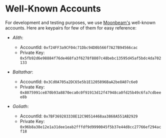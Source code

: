 # Well-Known Accounts

For development and testing purposes, we use [Moonbeam's](https://docs.moonbeam.network/tokens/connect/metamask/) well-known accounts. Here are keypairs for few of them for easy reference:

- *Alith*: 

   + AccountId: `0xf24FF3a9CF04c71Dbc94D0b566f7A27B94566cac`
   + Private Key: `0x5fb92d6e98884f76de468fa3f6278f8807c48bebc13595d45af5bdc4da702133`

- *Baltathar*:

    + AccountId: `0x3Cd0A705a2DC65e5b1E1205896BaA2be8A07c6e0`
    + Private Key: `0x8075991ce870b93a8870eca0c0f91913d12f47948ca0fd25b49c6fa7cdbeee8b`

- *Goliath*: 

   + AccountId: `0x7BF369283338E12C90514468aa3868A551AB2929`
   + Private Key: `0x96b8a38e12e1a31dee1eab2fffdf9d9990045f5b37e44d8cc27766ef294acf18`
